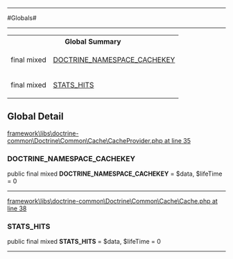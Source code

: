 - - -

#Globals#

- - -

<table id="summary_global" class="title">
<tr><th colspan="2" class="title">Global Summary</th></tr>
<tr>
<td>final  mixed</td>
<td class="description"><p class="name"><a href="#https://github.com/JeyDotC/Hirudo-docs/blob/master/Doctrine/Common/Cache/CacheProvider.md#doctrine_namespace_cachekey">DOCTRINE_NAMESPACE_CACHEKEY</a></p></td>
</tr>
<tr>
<td>final  mixed</td>
<td class="description"><p class="name"><a href="#https://github.com/JeyDotC/Hirudo-docs/blob/master/Doctrine/Common/Cache/Cache.md#stats_hits">STATS_HITS</a></p></td>
</tr>
</table>

<h2 id="detail_global">Global Detail</h2>

<a href="https://github.com/JeyDotC/Hirudo/blob/master/framework/libs/doctrine-common/Doctrine/Common/Cache/CacheProvider.php#L35" target='_blank'>framework\libs\doctrine-common\Doctrine\Common\Cache\CacheProvider.php at line 35</a>

<h3 id="DOCTRINE_NAMESPACE_CACHEKEY">DOCTRINE_NAMESPACE_CACHEKEY</h3>


public final  mixed **DOCTRINE_NAMESPACE_CACHEKEY** = $data, $lifeTime = 0

<div class="details">
</div>

- - -


<a href="https://github.com/JeyDotC/Hirudo/blob/master/framework/libs/doctrine-common/Doctrine/Common/Cache/Cache.php#L38" target='_blank'>framework\libs\doctrine-common\Doctrine\Common\Cache\Cache.php at line 38</a>

<h3 id="STATS_HITS">STATS_HITS</h3>


public final  mixed **STATS_HITS** = $data, $lifeTime = 0

<div class="details">
</div>

- - -

